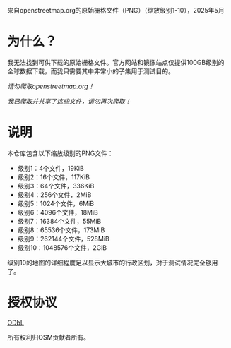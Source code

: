 来自openstreetmap.org的原始栅格文件（PNG）（缩放级别1-10），2025年5月

# 为什么？

我无法找到可供下载的原始栅格文件。官方网站和镜像站点仅提供100GB级别的全球数据下载，而我只需要其中非常小的子集用于测试目的。

_请勿爬取openstreetmap.org！_

_我已爬取并共享了这些文件，请勿再次爬取！_

# 说明

本仓库包含以下缩放级别的PNG文件：

- 级别1：4个文件，19KiB
- 级别2：16个文件，117KiB
- 级别3：64个文件，336KiB
- 级别4：256个文件，2MiB
- 级别5：1024个文件，6MiB
- 级别6：4096个文件，18MiB
- 级别7：16384个文件，55MiB
- 级别8：65536个文件，173MiB
- 级别9：262144个文件，528MiB
- 级别10：1048576个文件，2GiB

级别10的地图的详细程度足以显示大城市的行政区划，对于测试情况完全够用了。

# 授权协议

[ODbL](https://www.openstreetmap.org/copyright/)

所有权利归OSM贡献者所有。
